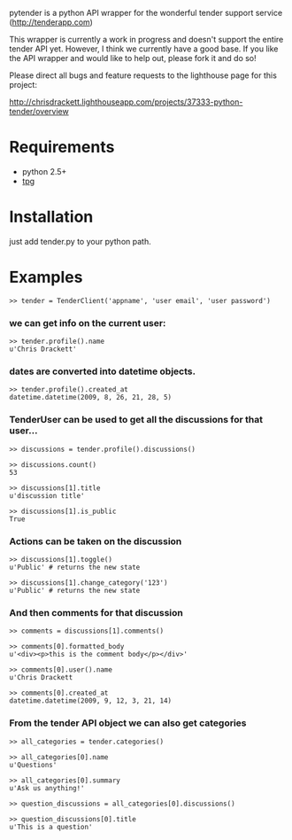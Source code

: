 pytender is a python API wrapper for the wonderful tender support service (http://tenderapp.com)

This wrapper is currently a work in progress and doesn't support the entire tender API yet. However, I think we currently have a good base. If you like the API wrapper and would like to help out, please fork it and do so!

Please direct all bugs and feature requests to the lighthouse page for this project:

http://chrisdrackett.lighthouseapp.com/projects/37333-python-tender/overview

Requirements
============

* python 2.5+
* [tpg](http://christophe.delord.free.fr/tpg/index.html)

Installation
============

just add tender.py to your python path.

Examples
========

	>> tender = TenderClient('appname', 'user email', 'user password')

### we can get info on the current user:

	>> tender.profile().name
	u'Chris Drackett'

### dates are converted into datetime objects.

	>> tender.profile().created_at
	datetime.datetime(2009, 8, 26, 21, 28, 5)

### TenderUser can be used to get all the discussions for that user...

	>> discussions = tender.profile().discussions()

	>> discussions.count()
	53

	>> discussions[1].title
	u'discussion title'

	>> discussions[1].is_public
	True

### Actions can be taken on the discussion

	>> discussions[1].toggle()
	u'Public' # returns the new state

	>> discussions[1].change_category('123')
	u'Public' # returns the new state

### And then comments for that discussion

	>> comments = discussions[1].comments()

	>> comments[0].formatted_body
	u'<div><p>this is the comment body</p></div>'

	>> comments[0].user().name
	u'Chris Drackett

	>> comments[0].created_at
	datetime.datetime(2009, 9, 12, 3, 21, 14)

### From the tender API object we can also get categories

	>> all_categories = tender.categories()

	>> all_categories[0].name
	u'Questions'

	>> all_categories[0].summary
	u'Ask us anything!'

	>> question_discussions = all_categories[0].discussions()

	>> question_discussions[0].title
	u'This is a question'